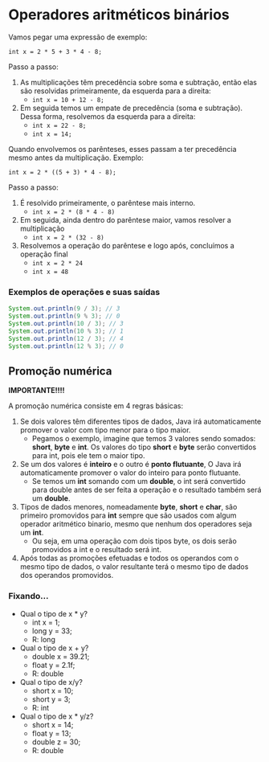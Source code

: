 # Operadores aritméticos binários

Vamos pegar uma expressão de exemplo:

`int x = 2 * 5 + 3 * 4 - 8;`

Passo a passo:

1. As multiplicações têm precedência sobre soma e subtração, então elas são
resolvidas primeiramente, da esquerda para a direita:
   - `int x = 10 + 12 - 8;`
2. Em seguida temos um empate de precedência (soma e subtração). Dessa forma,
resolvemos da esquerda para a direita:
   - `int x = 22 - 8;`
   - `int x = 14;`
    
Quando envolvemos os parênteses, esses passam a ter precedência mesmo antes da
multiplicação. Exemplo:

`int x = 2 * ((5 + 3) * 4 - 8);`

Passo a passo:

1. É resolvido primeiramente, o parêntese mais interno.
    - `int x = 2 * (8 * 4 - 8)`
2. Em seguida, ainda dentro do parêntese maior, vamos resolver a multiplicação
    - `int x = 2 * (32 - 8)`
3. Resolvemos a operação do parêntese e logo após, concluímos a operação final
    - `int x = 2 * 24`
    - `int x = 48`
    
### Exemplos de operações e suas saídas

```java
System.out.println(9 / 3); // 3
System.out.println(9 % 3); // 0
System.out.println(10 / 3); // 3
System.out.println(10 % 3); // 1
System.out.println(12 / 3); // 4
System.out.println(12 % 3); // 0
```

## Promoção numérica

**IMPORTANTE!!!!**

A promoção numérica consiste em 4 regras básicas:

1. Se dois valores têm diferentes tipos de dados, Java irá automaticamente
promover o valor com tipo menor para o tipo maior.
   - Pegamos o exemplo, imagine que temos 3 valores sendo somados:
     **short**, **byte** e **int**. Os valores do tipo **short** e **byte** serão
     convertidos para int, pois ele tem o maior tipo.
2. Se um dos valores é **inteiro** e o outro é **ponto flutuante**, O Java irá
automaticamente promover o valor do inteiro para ponto flutuante.
   - Se temos um **int** somando com um **double**, o int será convertido para
   double antes de ser feita a operação e o resultado também será um **double**.
3. Tipos de dados menores, nomeadamente **byte**, **short** e **char**, são
primeiro promovidos para **int** sempre que são usados com algum operador aritmético
binario, mesmo que nenhum dos operadores seja um **int**.
   - Ou seja, em uma operação com dois tipos byte, os dois serão promovidos a 
   int e o resultado será int.
4. Após todas as promoções efetuadas e todos os operandos com o mesmo tipo de dados,
o valor resultante terá o mesmo tipo de dados dos operandos promovidos.
   
### Fixando...

- Qual o tipo de x * y?
   - int x = 1;
   - long y = 33;
   - R: long
- Qual o tipo de x + y?
   - double x = 39.21;
   - float y = 2.1f;
   - R: double
- Qual o tipo de x/y?
   - short x = 10;
   - short y = 3;
   - R: int
- Qual o tipo de x * y/z?
   - short x = 14;
   - float y = 13;
   - double z = 30;
   - R: double